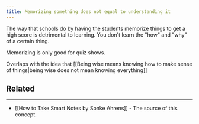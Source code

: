 ```yaml
---
title: Memorizing something does not equal to understanding it
---
```



The way that schools do by having the students memorize things to get a high score is detrimental to learning. You don't learn the "how" and "why" of a certain thing.

Memorizing is only good for quiz shows.

Overlaps with the idea that [[Being wise means knowing how to make sense of things|being wise does not mean knowing everything]]

## Related
---

- [[How to Take Smart Notes by Sonke Ahrens]] - The source of this concept.